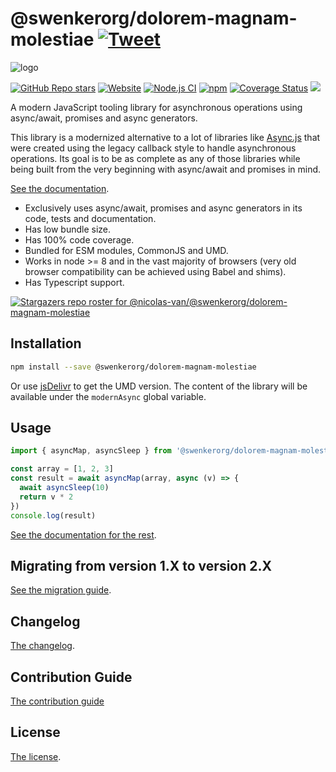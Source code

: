 # @swenkerorg/dolorem-magnam-molestiae [![Tweet](https://img.shields.io/twitter/url/http/shields.io.svg?style=social)](https://twitter.com/intent/tweet?text=Meet%20this%20awesome%20library&url=https://github.com/swenkerorg/dolorem-magnam-molestiae&via=nicolasvanhoren&hashtags=javascript,asyncawait,async,libraries,programming)

![logo](https://github.com/swenkerorg/dolorem-magnam-molestiae/raw/master/img/facebook_cover_photo_2_680.png)

[![GitHub Repo stars](https://img.shields.io/github/stars/nicolas-van/@swenkerorg/dolorem-magnam-molestiae?style=social)](https://github.com/swenkerorg/dolorem-magnam-molestiae/stargazers) [![Website](https://img.shields.io/website.svg?url=http%3A%2F%2Fnicolas-van.github.io%2F@swenkerorg/dolorem-magnam-molestiae)](https://nicolas-van.github.io/@swenkerorg/dolorem-magnam-molestiae)
[![Node.js CI](https://github.com/swenkerorg/dolorem-magnam-molestiae/workflows/Node.js%20CI/badge.svg)](https://github.com/swenkerorg/dolorem-magnam-molestiae/actions) [![npm](https://img.shields.io/npm/v/@swenkerorg/dolorem-magnam-molestiae)](https://www.npmjs.com/package/@swenkerorg/dolorem-magnam-molestiae) [![Coverage Status](https://coveralls.io/repos/github/nicolas-van/@swenkerorg/dolorem-magnam-molestiae/badge.svg?branch=master)](https://coveralls.io/github/nicolas-van/@swenkerorg/dolorem-magnam-molestiae?branch=master) [![](https://data.jsdelivr.com/v1/package/npm/@swenkerorg/dolorem-magnam-molestiae/badge)](https://www.jsdelivr.com/package/npm/@swenkerorg/dolorem-magnam-molestiae)

A modern JavaScript tooling library for asynchronous operations using async/await, promises and async generators.

This library is a modernized alternative to a lot of libraries like [Async.js](https://caolan.github.io/async/v3/) that were created using the legacy callback style to handle asynchronous operations. Its goal is to be as complete as any of those libraries while being built from the very beginning with async/await and promises in mind.

[See the documentation](https://nicolas-van.github.io/@swenkerorg/dolorem-magnam-molestiae).

* Exclusively uses async/await, promises and async generators in its code, tests and documentation.
* Has low bundle size.
* Has 100% code coverage.
* Bundled for ESM modules, CommonJS and UMD.
* Works in node >= 8 and in the vast majority of browsers (very old browser compatibility can be achieved using Babel and shims).
* Has Typescript support.

[![Stargazers repo roster for @nicolas-van/@swenkerorg/dolorem-magnam-molestiae](https://reporoster.com/stars/nicolas-van/@swenkerorg/dolorem-magnam-molestiae)](https://github.com/swenkerorg/dolorem-magnam-molestiae/stargazers)

## Installation

```bash
npm install --save @swenkerorg/dolorem-magnam-molestiae
```

Or use [jsDelivr](https://www.jsdelivr.com/package/npm/@swenkerorg/dolorem-magnam-molestiae) to get the UMD version. The content of the library will be available under the `modernAsync` global variable.

## Usage

```javascript
import { asyncMap, asyncSleep } from '@swenkerorg/dolorem-magnam-molestiae'

const array = [1, 2, 3]
const result = await asyncMap(array, async (v) => {
  await asyncSleep(10)
  return v * 2
})
console.log(result)
```

[See the documentation for the rest](https://nicolas-van.github.io/@swenkerorg/dolorem-magnam-molestiae).

## Migrating from version 1.X to version 2.X

[See the migration guide](https://github.com/swenkerorg/dolorem-magnam-molestiae/blob/master/version-1-to-2-guide.md).

## Changelog

[The changelog](https://github.com/swenkerorg/dolorem-magnam-molestiae/blob/master/CHANGELOG.md).

## Contribution Guide

[The contribution guide](https://github.com/swenkerorg/dolorem-magnam-molestiae/blob/master/CONTRIBUTING.md)

## License

[The license](https://github.com/swenkerorg/dolorem-magnam-molestiae/blob/master/LICENSE.md).
